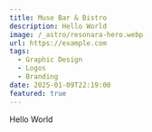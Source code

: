 ```yaml
---
title: Muse Bar & Bistro
description: Hello World
image: /_astro/resonara-hero.webp
url: https://example.com
tags:
  - Graphic Design
  - Logos
  - Branding
date: 2025-01-09T22:19:00
featured: true
---
```

Hello World
